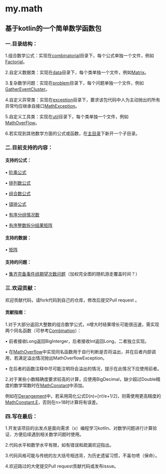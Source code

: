 # my.math
## 基于kotlin的一个简单数学函数包
### 一.目录结构：
1.组合数学公式：实现在[combinatorial](https://github.com/MrY-Cat/math/tree/main/src/main/kotlin/yyd/mrycat/math/combinatorial)目录下，每个公式单独一个文件，例如[Factorial](https://github.com/MrY-Cat/math/tree/main/src/main/kotlin/yyd/mrycat/math/combinatorial/Factorial.kt)。

2.自定义数据类：实现在[data](https://github.com/MrY-Cat/math/tree/main/src/main/kotlin/yyd/mrycat/math/data)目录下，每个类单独一个文件，例如[Matrix](https://github.com/MrY-Cat/math/tree/main/src/main/kotlin/yyd/mrycat/math/data/Matrix.kt)。

3.复杂数学问题：实现在[problem](https://github.com/MrY-Cat/math/tree/main/src/main/kotlin/yyd/mrycat/math/problem)目录下，每个问题单独一个文件，例如[GatherEventCluster](https://github.com/MrY-Cat/math/tree/main/src/main/kotlin/yyd/mrycat/math/problem/GatherEventCluster.kt)。

4.自定义异常类：实现在[exception](https://github.com/MrY-Cat/math/tree/main/src/main/kotlin/yyd/mrycat/math/exception)目录下，要求该包代码中人为主动抛出的所有异常均应继承自接口[MathException](https://github.com/MrY-Cat/math/tree/main/src/main/kotlin/yyd/mrycat/math/exception/MathException.kt)。

5.自定义工具类：实现在[util](https://github.com/MrY-Cat/math/tree/main/src/main/kotlin/yyd/mrycat/math/util)目录下，每个类单独一个文件，例如[MathOverFlow](https://github.com/MrY-Cat/math/tree/main/src/main/kotlin/yyd/mrycat/math/util/MathOverFlow.kt)。

6.若实现到其他数学方面的公式或函数，在[主目录](https://github.com/MrY-Cat/math/tree/main/src/main/kotlin/yyd/mrycat/math)下新开一个子目录。

### 二.目前支持的内容：

#### 支持的公式：

• [阶乘公式](https://github.com/MrY-Cat/math/tree/main/src/main/kotlin/yyd/mrycat/math/combinatorial/Factorial.kt)

• [排列数公式](https://github.com/MrY-Cat/math/tree/main/src/main/kotlin/yyd/mrycat/math/combinatorial/Arrangement.kt)

• [组合数公式](https://github.com/MrY-Cat/math/tree/main/src/main/kotlin/yyd/mrycat/math/combinatorial/Combination.kt)

• [错排公式](https://github.com/MrY-Cat/math/tree/main/src/main/kotlin/yyd/mrycat/math/combinatorial/Derangement.kt)

• [有序分组情况数](https://github.com/MrY-Cat/math/tree/main/src/main/kotlin/yyd/mrycat/math/combinatorialFun.kt)

• [有序整数拆分结果矩阵](https://github.com/MrY-Cat/math/tree/main/src/main/kotlin/yyd/mrycat/math/combinatorialFun.kt)

#### 支持的数据：

• [矩阵](https://github.com/MrY-Cat/math/tree/main/src/main/kotlin/yyd/mrycat/math/data/Matrix.kt)

#### 支持的问题：

• [集齐完备事件组期望次数问题](https://github.com/MrY-Cat/math/tree/main/src/main/kotlin/yyd/mrycat/math/data/Matrix.kt)（加权完全图的随机游走覆盖时间？）

### 三.欢迎贡献：

欢迎贡献代码，请fork代码到自己的仓库，修改后提交Pull request 。

#### 贡献指南：

1.对于大部分返回大整数的组合数学公式，n增大时结果增长可能很迅速，需实现两个同名函数（可参考[Combination](https://github.com/MrY-Cat/math/tree/main/src/main/kotlin/yyd/mrycat/math/combinatorial/Combination.kt)）：

• 前者接收Long返回BigInterger，后者接收Int返回Long，二者独立实现。

• 在[MathOverflow](https://github.com/MrY-Cat/math/tree/main/src/main/kotlin/yyd/mrycat/math/util/MathOverflow.kt)中实现同名函数用于自行判断是否将溢出，并在后者内部调用，若满足溢出情况抛出MathOverflowException。

• 在后者的函数注释中尽可能注明将会溢出的情况，提示在此情况下应使用前者。

2.对于某些小数精确度要求较高的计算，应使用BigDecimal，缺少超过Double精度的数学常数时在[MathConstant](https://github.com/MrY-Cat/math/tree/main/src/main/kotlin/yyd/mrycat/math/util/MathConstant.kt)中添加。

例如在[Derangement](https://github.com/MrY-Cat/math/tree/main/src/main/kotlin/yyd/mrycat/math/combinatorial/Derangement.kt)中，若采用简化公式D(n)=[n!/e+1/2]，则需使用更高精度的[MathConstant.E](https://github.com/MrY-Cat/math/tree/main/src/main/kotlin/yyd/mrycat/math/util/MathConstant.kt)，否则在n>18时计算将有误差。


### 四.写在最后：

1.开发该项目的出发点是面向需求（x）编程学习kotlin、对数学问题进行计算验证、方便后续遇到相关数学问题时使用。

2.代码水平和数学水平有限，如有错误和疏漏欢迎指出。

3.代码风格可能与传统的左大括号相违背，为历史遗留习惯，不喜勿喷（保命）。

4.欢迎路过的大佬提交Pull request贡献代码或发布issue。


